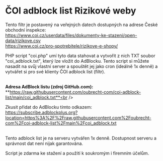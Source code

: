 ČOI adblock list Rizikové weby
==============================

Tento filtr je postavený na veřejných datech dostupných na adrese České obchodní inspekce:<br />
https://www.coi.cz/userdata/files/dokumenty-ke-stazeni/open-data/rizikove.csv<br />
https://www.coi.cz/pro-spotrebitele/rizikove-e-shopy/

PHP script "coi.php" umí tyto data stahovat a vytvořit z nich TXT soubor "coi_adblock.txt", který lze vložit do AdBlocku.
Tento script si můžete nasadit na svůj vlastní server a spouštět jej jako cron (ideálně 1x denně) a vytvářet si pro své klienty ČOI adblock list (filtr).
<br /><br />

**Adresa AdBlock listu (zdroj GitHub.com):** **https://raw.githubusercontent.com/oubrecht-com/coi-adblock-list/main/coi_adblock.txt**<br />

Zkusit přidat do AdBlocku tímto odkazem: https://subscribe.adblockplus.org?location=https%3A%2F%2Fraw.githubusercontent.com%2Foubrecht-com%2Fcoi-adblock-list%2Fmain%2Fcoi_adblock.txt
<br /><br />



Tento adblock list je na serveru vytvářen 1x denně. Dostupnost serveru a správnost dat není nijak garantována.




Script je zdarma ke stažení a použití k soukromým i firemním účelům.
